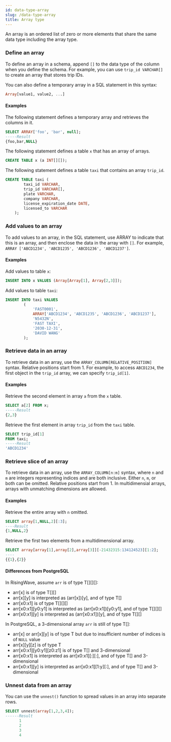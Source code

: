 ```yaml
---
id: data-type-array
slug: /data-type-array
title: Array type
---
```

<head>
  <link rel="canonical" href="https://docs.risingwave.com/docs/current/data-type-array/" />
</head>

An array is an ordered list of zero or more elements that share the same data type including the array type. 

### Define an array

To define an array in a schema, append `[]` to the data type of the column when you define the schema. For example, you can use `trip_id VARCHAR[]` to create an array that stores trip IDs.

You can also define a temporary array in a SQL statement in this syntax:
```sql
Array[value1, value2, ...]
```

#### Examples

The following statement defines a temporary array and retrieves the columns in it.

```sql
SELECT ARRAY['foo', 'bar', null];
-----Result
{foo,bar,NULL}
```

The following statement defines a table `x` that has an array of arrays.

```sql
CREATE TABLE x (a INT[][]);
```

The following statement defines a table `taxi` that contains an array `trip_id`.

```sql
CREATE TABLE taxi (
        taxi_id VARCHAR,
        trip_id VARCHAR[],
        plate VARCHAR,
        company VARCHAR,
        license_expiration_date DATE,
        licensed_to VARCHAR
    );
```


### Add values to an array

To add values to an array, in the SQL statement, use ARRAY to indicate that this is an array, and then enclose the data in the array with `[]`. For example, `ARRAY ['ABCD1234', 'ABCD1235', 'ABCD1236', 'ABCD1237']`.

#### Examples

Add values to table `x`:

```sql
INSERT INTO x VALUES (Array[Array[1], Array[2,3]]);
```

Add values to table `taxi`:
```sql
INSERT INTO taxi VALUES
        (
            'FAST0001',
            ARRAY['ABCD1234', 'ABCD1235', 'ABCD1236', 'ABCD1237'],
            'N5432N', 
            'FAST TAXI', 
            '2030-12-31', 
            'DAVID WANG'
        );
```

### Retrieve data in an array

To retrieve data in an array, use the `ARRAY_COLUMN[RELATIVE_POSITION]` syntax. Relative positions start from 1. For example, to access `ABCD1234`, the first object in the `trip_id` array, we can specify `trip_id[1]`.

#### Examples

Retrieve the second element in array `a` from the `x` table.
```sql
SELECT a[2] FROM x;
-----Result
{2,3}
```

Retrieve the first element in array `trip_id` from the `taxi` table.

```sql
SELECT trip_id[1] 
FROM taxi;
-----Result
'ABCD1234'
```

### Retrieve slice of an array

To retrieve data in an array, use the `ARRAY_COLUMN[n:m]` syntax, where `n` and `m` are integers representing indices and are both inclusive. Either `n`, `m`, or both can be omitted. Relative positions start from 1. In multidimensial arrays, arrays with unmatching dimensions are allowed.

#### Examples

Retrieve the entire array with `n` omitted.
```sql
SELECT array[1,NULL,2][:3];
----Result
{1,NULL,2}
```

Retrieve the first two elements from a multidimensional array.
```sql
SELECT array[array[1],array[2],array[3]][-21432315:134124523][1:2];
----
{{1},{2}}
```

#### Differences from PostgreSQL
In RisingWave, assume `arr` is of type T[][][]:

- arr[x] is of type T[][]
- arr[x][y] is interpreted as (arr[x])[y], and of type T[]
- arr[x0:x1] is of type T[][][]
- arr[x0:x1][y0:y1] is interpreted as (arr[x0:x1])[y0:y1], and of type T[][][]
- arr[x0:x1][y] is interpreted as (arr[x0:x1])[y], and of type T[][]

In PostgreSQL, a 3-dimensional array `arr` is still of type T[]:

- arr[x] or arr[x][y] is of type T but due to insufficient number of indices is of `NULL` value
- arr[x][y][z] is of type T
- arr[x0:x1][y0:y1][z0:z1] is of type T[] and 3-dimensional
- arr[x0:x1] is interpreted as arr[x0:x1][:][:], and of type T[] and 3-dimensional
- arr[x0:x1][y] is interpreted as arr[x0:x1][1:y][:], and of type T[] and 3-dimensional

### Unnest data from an array

You can use the `unnest()` function to spread values in an array into separate rows.

```sql
SELECT unnest(array[1,2,3,4]);
------Result
      1
      2
      3
      4
```